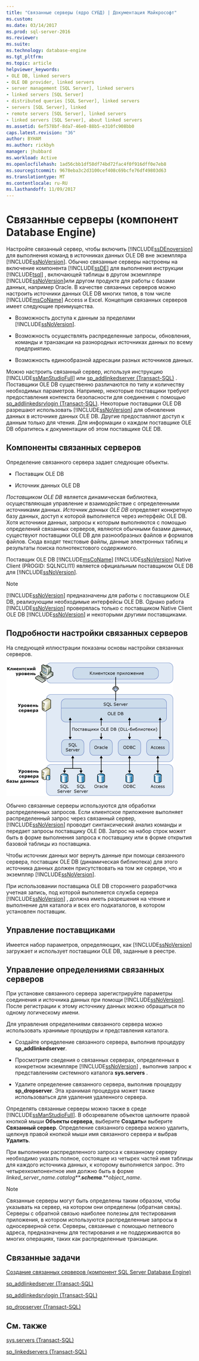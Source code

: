 ```yaml
---
title: "Связанные серверы (ядро СУБД) | Документация Майкрософт"
ms.custom: 
ms.date: 03/14/2017
ms.prod: sql-server-2016
ms.reviewer: 
ms.suite: 
ms.technology: database-engine
ms.tgt_pltfrm: 
ms.topic: article
helpviewer_keywords:
- OLE DB, linked servers
- OLE DB provider, linked servers
- server management [SQL Server], linked servers
- linked servers [SQL Server]
- distributed queries [SQL Server], linked servers
- servers [SQL Server], linked
- remote servers [SQL Server], linked servers
- linked servers [SQL Server], about linked servers
ms.assetid: 6ef578bf-8da7-46e0-88b5-e310fc908bb0
caps.latest.revision: "36"
author: BYHAM
ms.author: rickbyh
manager: jhubbard
ms.workload: Active
ms.openlocfilehash: 1ad56cbb1df58df74bd72fac4f0f916dff0e7eb8
ms.sourcegitcommit: 9678eba3c2d3100cef408c69bcfe76df49803d63
ms.translationtype: MT
ms.contentlocale: ru-RU
ms.lasthandoff: 11/09/2017
---
```

# <a name="linked-servers-database-engine"></a>Связанные серверы (компонент Database Engine)
  Настройте связанный сервер, чтобы включить [!INCLUDE[ssDEnoversion](../../includes/ssdenoversion-md.md)] для выполнения команд в источниках данных OLE DB вне экземпляра [!INCLUDE[ssNoVersion](../../includes/ssnoversion-md.md)]. Обычно связанные серверы настроены на включение компонента [!INCLUDE[ssDE](../../includes/ssde-md.md)] для выполнения инструкции [!INCLUDE[tsql](../../includes/tsql-md.md)] , включающей таблицы в другом экземпляре [!INCLUDE[ssNoVersion](../../includes/ssnoversion-md.md)]или другом продукте для работы с базами данных, например Oracle. В качестве связанных серверов можно настроить источники данных OLE DB многих типов, в том числе [!INCLUDE[msCoName](../../includes/msconame-md.md)] Access и Excel. Концепция связанных серверов имеет следующие преимущества.  
  
-   Возможность доступа к данным за пределами [!INCLUDE[ssNoVersion](../../includes/ssnoversion-md.md)].  
  
-   Возможность осуществлять распределенные запросы, обновления, команды и транзакции на разнородных источниках данных по всему предприятию.  
  
-   Возможность единообразной адресации разных источников данных.  
  
 Можно настроить связанный сервер, используя инструкцию [!INCLUDE[ssManStudioFull](../../includes/ssmanstudiofull-md.md)] или [sp_addlinkedserver (Transact-SQL)](../../relational-databases/system-stored-procedures/sp-addlinkedserver-transact-sql.md) . Поставщики OLE DB существенно различаются по типу и количеству необходимых параметров. Например, некоторые поставщики требуют предоставления контекста безопасности для соединения с помощью [sp_addlinkedsrvlogin (Transact-SQL)](../../relational-databases/system-stored-procedures/sp-addlinkedsrvlogin-transact-sql.md). Некоторые поставщики OLE DB разрешают использовать [!INCLUDE[ssNoVersion](../../includes/ssnoversion-md.md)] для обновления данных в источнике данных OLE DB. Другие предоставляют доступ к данным только для чтения. Для информации о каждом поставщике OLE DB обратитесь к документации об этом поставщике OLE DB.  
  
## <a name="linked-server-components"></a>Компоненты связанных серверов  
 Определение связанного сервера задает следующие объекты.  
  
-   Поставщик OLE DB  
  
-   Источник данных OLE DB  
  
 *Поставщиком OLE DB* является динамическая библиотека, осуществляющая управление и взаимодействие с определенными источниками данных. *Источник данных OLE DB* определяет конкретную базу данных, доступ к которой выполняется через интерфейс OLE DB. Хотя источники данных, запросы к которым выполняются с помощью определений связанных серверов, являются обычными базами данных, существуют поставщики OLE DB для разнообразных файлов и форматов файлов. Сюда входят текстовые файлы, данные электронных таблиц и результаты поиска полнотекстового содержимого.  
  
 Поставщик OLE DB [!INCLUDE[msCoName](../../includes/msconame-md.md)] [!INCLUDE[ssNoVersion](../../includes/ssnoversion-md.md)] Native Client (PROGID: SQLNCLI11) является официальным поставщиком OLE DB для [!INCLUDE[ssNoVersion](../../includes/ssnoversion-md.md)].  
  
> [!NOTE]  
>  [!INCLUDE[ssNoVersion](../../includes/ssnoversion-md.md)] предназначены для работы с поставщиком OLE DB, реализующим необходимые интерфейсы OLE DB. Однако работа [!INCLUDE[ssNoVersion](../../includes/ssnoversion-md.md)] проверялась только с поставщиком Native Client OLE DB [!INCLUDE[ssNoVersion](../../includes/ssnoversion-md.md)] и некоторыми другими поставщиками.  
  
## <a name="linked-server-details"></a>Подробности настройки связанных серверов  
 На следующей иллюстрации показаны основы настройки связанных серверов.  
  
 ![Уровень клиента, уровень сервера и уровень сервера баз данных](../../relational-databases/linked-servers/media/lsvr.gif "Уровень клиента, уровень сервера и уровень сервера баз данных")  
  
 Обычно связанные серверы используются для обработки распределенных запросов. Если клиентское приложение выполняет распределенный запрос через связанный сервер, [!INCLUDE[ssNoVersion](../../includes/ssnoversion-md.md)] проводит синтаксический анализ команды и передает запросы поставщику OLE DB. Запрос на набор строк может быть в форме выполнения запроса к поставщику или в форме открытия базовой таблицы из поставщика.  
  
 Чтобы источник данных мог вернуть данные при помощи связанного сервера, поставщик OLE DB (динамическая библиотека) для этого источника данных должен присутствовать на том же сервере, что и экземпляр [!INCLUDE[ssNoVersion](../../includes/ssnoversion-md.md)].  
  
 При использовании поставщика OLE DB стороннего разработчика учетная запись, под которой выполняется служба сервера [!INCLUDE[ssNoVersion](../../includes/ssnoversion-md.md)] , должна иметь разрешения на чтение и выполнение для каталога и всех его подкаталогов, в котором установлен поставщик.  
  
## <a name="managing-providers"></a>Управление поставщиками  
 Имеется набор параметров, определяющих, как [!INCLUDE[ssNoVersion](../../includes/ssnoversion-md.md)] загружает и использует поставщики OLE DB, заданные в реестре.  
  
## <a name="managing-linked-server-definitions"></a>Управление определениями связанных серверов  
 При установке связанного сервера зарегистрируйте параметры соединения и источника данных при помощи [!INCLUDE[ssNoVersion](../../includes/ssnoversion-md.md)]. После регистрации к этому источнику данных можно обращаться по одному логическому имени.  
  
 Для управления определениями связанного сервера можно использовать хранимые процедуры и представления каталога.  
  
-   Создайте определение связанного сервера, выполнив процедуру **sp_addlinkedserver**.  
  
-   Просмотрите сведения о связанных серверах, определенных в конкретном экземпляре [!INCLUDE[ssNoVersion](../../includes/ssnoversion-md.md)] , выполнив запрос к представлениям системного каталога **sys.servers** .  
  
-   Удалите определение связанного сервера, выполнив процедуру **sp_dropserver**. Эта хранимая процедура может также использоваться для удаления удаленного сервера.  
  
 Определять связанные серверы можно также в среде [!INCLUDE[ssManStudioFull](../../includes/ssmanstudiofull-md.md)]. В обозревателе объектов щелкните правой кнопкой мыши **Объекты сервера**, выберите **Создать**и выберите **Связанный сервер**. Определение связанного сервера можно удалить, щелкнув правой кнопкой мыши имя связанного сервера и выбрав **Удалить**.  
  
 При выполнении распределенного запроса к связанному серверу необходимо указать полное, состоящее из четырех частей имя таблицы для каждого источника данных, к которому выполняется запрос. Это четырехкомпонентное имя должно быть в форме *linked_server_name.catalog***.***schema***.***object_name*.  
  
> [!NOTE]  
>  Связанные серверы могут быть определены таким образом, чтобы указывать на сервер, на котором они определены (обратная связь). Серверы с обратной связью наиболее полезны для тестирования приложения, в котором используются распределенные запросы в односерверной сети. Серверы, связанные с помощью петлевого адреса, предназначены для тестирования и не поддерживаются во многих операциях, таких как распределенные транзакции.  
  
## <a name="related-tasks"></a>Связанные задачи  
 [Создание связанных серверов (компонент SQL Server Database Engine)](../../relational-databases/linked-servers/create-linked-servers-sql-server-database-engine.md)  
  
 [sp_addlinkedserver (Transact-SQL)](../../relational-databases/system-stored-procedures/sp-addlinkedserver-transact-sql.md)  
  
 [sp_addlinkedsrvlogin (Transact-SQL)](../../relational-databases/system-stored-procedures/sp-addlinkedsrvlogin-transact-sql.md)  
  
 [sp_dropserver (Transact-SQL)](../../relational-databases/system-stored-procedures/sp-dropserver-transact-sql.md)  
  
## <a name="related-content"></a>См. также  
 [sys.servers (Transact-SQL)](../../relational-databases/system-catalog-views/sys-servers-transact-sql.md)  
  
 [sp_linkedservers (Transact-SQL)](../../relational-databases/system-stored-procedures/sp-linkedservers-transact-sql.md)  
  
  
